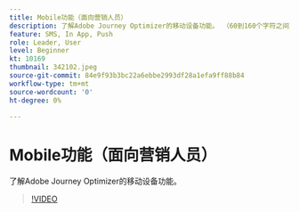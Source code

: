 ```yaml
---
title: Mobile功能（面向营销人员）
description: 了解Adobe Journey Optimizer的移动设备功能。 （60到160个字符之间）
feature: SMS, In App, Push
role: Leader, User
level: Beginner
kt: 10169
thumbnail: 342102.jpeg
source-git-commit: 84e9f93b3bc22a6ebbe2993df28a1efa9ff88b84
workflow-type: tm+mt
source-wordcount: '0'
ht-degree: 0%

---
```



# Mobile功能（面向营销人员）

了解Adobe Journey Optimizer的移动设备功能。

>[!VIDEO](https://video.tv.adobe.com/v/342102?quality=12&learn=on)
